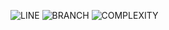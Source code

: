 ![LINE](https://img.shields.io/badge/line--coverage-67%25-yellow.svg)
![BRANCH](https://img.shields.io/badge/branch--coverage-31%25-red.svg)
![COMPLEXITY](https://img.shields.io/badge/complexity-2.18-brightgreen.svg)
